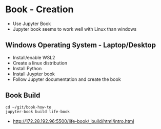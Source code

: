 # Book - Creation

* Use Jupyter Book
* Jupyter book seems to work well with Linux than windows

## Windows Operating System - Laptop/Desktop

* Install/enable WSL2
* Create a linux distribution
* Install Python
* Install Juypter book
* Follow Jupyter documentation and create the book

## Book Build

```
cd ~/git/book-how-to
jupyter-book build life-book
```

* <http://172.28.192.96:5500/life-book/_build/html/intro.html>
